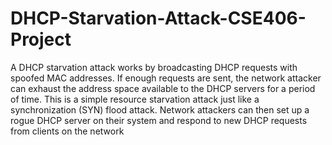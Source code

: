 # DHCP-Starvation-Attack-CSE406-Project
A DHCP starvation attack works by broadcasting DHCP requests with spoofed MAC
addresses. If enough requests are sent, the network attacker can exhaust the
address space available to the DHCP servers for a period of time. This is a simple
resource starvation attack just like a synchronization (SYN) flood attack. Network
attackers can then set up a rogue DHCP server on their system and respond to new
DHCP requests from clients on the network
